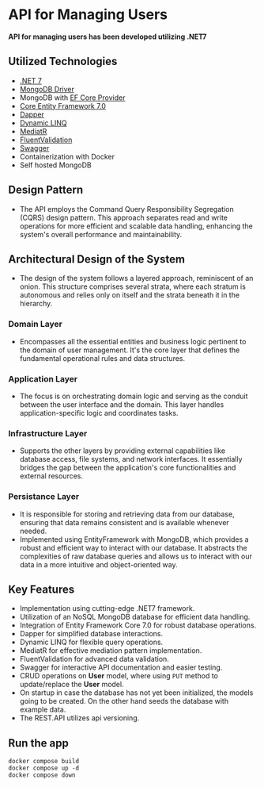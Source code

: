 # API for Managing Users

**API for managing users has been developed utilizing .NET7**

## Utilized Technologies

- [.NET 7](https://dotnet.microsoft.com/en-us/download/dotnet/7.0)
- [MongoDB Driver](https://github.com/mongodb/mongo-csharp-driver)
- MongoDB with [EF Core Provider](https://github.com/mongodb/mongo-efcore-provider)
- [Core Entity Framework 7.0](https://github.com/dotnet/efcore)
- [Dapper](https://github.com/DapperLib/Dapper)
- [Dynamic LINQ](https://github.com/zzzprojects/System.Linq.Dynamic.Core)
- [MediatR](https://github.com/jbogard/MediatR)
- [FluentValidation](https://github.com/FluentValidation/FluentValidation)
- [Swagger](https://github.com/domaindrivendev/Swashbuckle.AspNetCore)
- Containerization with Docker
- Self hosted MongoDB

## Design Pattern

- The API employs the Command Query Responsibility Segregation (CQRS) design pattern. This approach separates read and write operations for more efficient and scalable data handling, enhancing the system's overall performance and maintainability.

## Architectural Design of the System

- The design of the system follows a layered approach, reminiscent of an onion. This structure comprises several strata, where each stratum is autonomous and relies only on itself and the strata beneath it in the hierarchy.

### Domain Layer

- Encompasses all the essential entities and business logic pertinent to the domain of user management. It's the core layer that defines the fundamental operational rules and data structures.

### Application Layer

- The focus is on orchestrating domain logic and serving as the conduit between the user interface and the domain. This layer handles application-specific logic and coordinates tasks.

### Infrastructure Layer

- Supports the other layers by providing external capabilities like database access, file systems, and network interfaces. It essentially bridges the gap between the application's core functionalities and external resources.

### Persistance Layer
- It is responsible for storing and retrieving data from our database, ensuring that data remains consistent and is available whenever needed.
- Implemented using EntityFramework with MongoDB, which provides a robust and efficient way to interact with our database. It abstracts the complexities of raw database queries and allows us to interact with our data in a more intuitive and object-oriented way.

## Key Features

- Implementation using cutting-edge .NET7 framework.
- Utilization of an NoSQL MongoDB database for efficient data handling.
- Integration of Entity Framework Core 7.0 for robust database operations.
- Dapper for simplified database interactions.
- Dynamic LINQ for flexible query operations.
- MediatR for effective mediation pattern implementation.
- FluentValidation for advanced data validation.
- Swagger for interactive API documentation and easier testing.
- CRUD operations on **User** model, where using `PUT` method to update/replace the **User** model.
- On startup in case the database has not yet been initialized, the models going to be created. On the other hand seeds the database with example data.
- The REST.API utilizes api versioning.

## Run the app
```
docker compose build
docker compose up -d
docker compose down
```